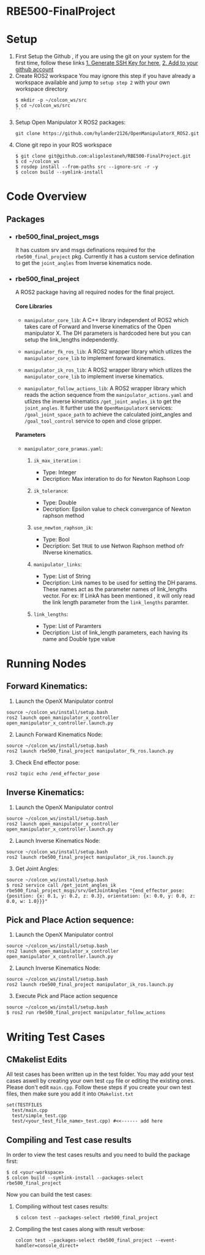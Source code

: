 # RBE500-FinalProject

# Setup 
1. First Setup the Github , if you are using the git on your system for the first time, follow these links [1. Generate SSH Key for here](https://docs.github.com/en/authentication/connecting-to-github-with-ssh/generating-a-new-ssh-key-and-adding-it-to-the-ssh-agent), [2. Add to your github account](https://docs.github.com/en/authentication/connecting-to-github-with-ssh/adding-a-new-ssh-key-to-your-github-account)
2. Create ROS2 workspace
    You may ignore this step if you have already a workspace available and jump to `setup step 2` with your own workspace directory
    ```
    $ mkdir -p ~/colcon_ws/src
    $ cd ~/colcon_ws/src
    ``
3. Setup Open Manipulator X ROS2 packages:
    ```
    git clone https://github.com/hylander2126/OpenManipulatorX_ROS2.git
    ```
4. Clone git repo in your ROS workspace
    ```
    $ git clone git@github.com:aligolestaneh/RBE500-FinalProject.git
    $ cd ~/colcon_ws
    $ rosdep install --from-paths src --ignore-src -r -y
    $ colcon build --symlink-install
    ```
# Code Overview
## Packages
* ### rbe500_final_project_msgs
    It has custom srv and msgs  definations required for the `rbe500_final_project` pkg. Currently it has a custom service defination to get the `joint_angles` from Inverse kinematics node.

* ### rbe500_final_project
    A ROS2 package having all required nodes for the final project.

    #### Core Libraries
    
    * `manipulator_core_lib`:
    A C++ library independent of ROS2 which takes care of Forward and Inverse kinematics of the Open manipulator X. The DH parameters is hardcoded here but you can setup the link_lengths independently.

    * `manipulator_fk_ros_lib`: 
    A ROS2 wrapper library which utlizes the `manipulator_core_lib` to implement forward kinematics.

    * `manipulator_ik_ros_lib`: 
    A ROS2 wrapper library which utlizes the `manipulator_core_lib` to implement inverse kinematics.

    * `manipulator_follow_actions_lib`: 
    A ROS2 wrapper library which reads the action sequence from the `manipulator_actions.yaml` and utlizes the inverse kinematics `/get_joint_angles_ik` to get the `joint_angles`. It further use the `OpenManipulatorX` services: `/goal_joint_space_path` to achieve the  calculated joint_angles and `/goal_tool_control` service to open and close gripper.

    #### Parameters
    * `manipulator_core_pramas.yaml`:
        1. `ik_max_iteration` : 
            * Type: Integer
            * Decription: Max interation to do for Newton Raphson Loop

        2. `ik_tolerance`:
            * Type: Double
            * Decription: Epsilon value to check convergance of Newton raphson method

        3. `use_newton_raphson_ik`:
            * Type: Bool
            * Decription: Set `TRUE` to use Netwon Raphson method ofr INverse kinematics.

        4. `manipulator_links`:
            * Type: List of String
            * Decription: Link names to be used for setting the DH params. These names act as the parameter names of link_lengths vector. For ex: If LinkA has been mentioned , it will only read the link length parameter from the `link_lengths` paramter.
        
        5. `link_lengths`:
            * Type: List of Paramters
            * Decription: List of link_length parameters, each having its name and Double type value

# Running Nodes
## Forward Kinematics:
1. Launch the OpenX Manipulator control
```
source ~/colcon_ws/install/setup.bash
ros2 launch open_manipulator_x_controller open_manipulator_x_controller.launch.py
```
2. Launch Forward Kinematics Node:
```
source ~/colcon_ws/install/setup.bash
ros2 launch rbe500_final_project manipulator_fk_ros.launch.py
```
3. Check End effector pose:
```
ros2 topic echo /end_effector_pose
```
## Inverse Kinematics:
1. Launch the OpenX Manipulator control
```
source ~/colcon_ws/install/setup.bash
ros2 launch open_manipulator_x_controller open_manipulator_x_controller.launch.py
```
2. Launch Inverse Kinematics Node:
```
source ~/colcon_ws/install/setup.bash
ros2 launch rbe500_final_project manipulator_ik_ros.launch.py
```
3. Get Joint Angles:
```
source ~/colcon_ws/install/setup.bash
$ ros2 service call /get_joint_angles_ik rbe500_final_project_msgs/srv/GetJointAngles "{end_effector_pose: {position: {x: 0.1, y: 0.2, z: 0.3}, orientation: {x: 0.0, y: 0.0, z: 0.0, w: 1.0}}}"
```
## Pick and Place Action sequence:
1. Launch the OpenX Manipulator control
```
source ~/colcon_ws/install/setup.bash
ros2 launch open_manipulator_x_controller open_manipulator_x_controller.launch.py
```
2. Launch Inverse Kinematics Node:
```
source ~/colcon_ws/install/setup.bash
ros2 launch rbe500_final_project manipulator_ik_ros.launch.py
```
3. Execute Pick and Place action sequence
```
source ~/colcon_ws/install/setup.bash
$ ros2 run rbe500_final_project manipulator_follow_actions
```


# Writing Test Cases 
## CMakelist Edits
All test cases has been written up in the test folder. You may add your test cases aswell by creating your own test `cpp` file or editing the existing ones. Please don't edit `main.cpp`. Follow these steps if you create your own test files, then make sure you add it into `CMakelist.txt`
```
set(TESTFILES
  test/main.cpp
  test/simple_test.cpp
  test/<your_test_file_name>_test.cpp) #<<------ add here

```
## Compiling and Test case results

In order to view the test cases results and you need to build the package first:
```
$ cd <your-workspace> 
$ colcon build --symlink-install --packages-select rbe500_final_project
```
Now you can build the test cases:
1. Compiling without test cases results:
    ```
    $ colcon test --packages-select rbe500_final_project
    ```
2. Compiling the test cases along with result verbose:
    ```
    colcon test --packages-select rbe500_final_project --event-handler=console_direct+
    ```

